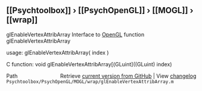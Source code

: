 ## [[Psychtoolbox]] &#8250; [[PsychOpenGL]] &#8250; [[MOGL]] &#8250; [[wrap]]

glEnableVertexAttribArray  Interface to [OpenGL](OpenGL) function glEnableVertexAttribArray  
  
usage:  glEnableVertexAttribArray( index )  
  
C function:  void glEnableVertexAttribArray[(GLuint]((GLuint) index)  




<div class="code_header" style="text-align:right;">
  <span style="float:left;">Path&nbsp;&nbsp;</span> <span class="counter">Retrieve <a href=
  "https://raw.github.com/Psychtoolbox-3/Psychtoolbox-3/beta/Psychtoolbox/PsychOpenGL/MOGL/wrap/glEnableVertexAttribArray.m">current version from GitHub</a> | View <a href=
  "https://github.com/Psychtoolbox-3/Psychtoolbox-3/commits/beta/Psychtoolbox/PsychOpenGL/MOGL/wrap/glEnableVertexAttribArray.m">changelog</a></span>
</div>
<div class="code">
  <code>Psychtoolbox/PsychOpenGL/MOGL/wrap/glEnableVertexAttribArray.m</code>
</div>

